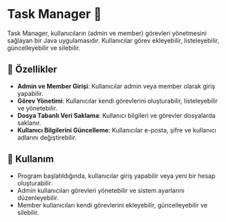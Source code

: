 # Task Manager 🚀  
Task Manager, kullanıcıların (admin ve member) görevleri yönetmesini sağlayan bir Java uygulamasıdır. Kullanıcılar görev ekleyebilir, listeleyebilir, güncelleyebilir ve silebilir.  

## 📌 Özellikler  
- **Admin ve Member Girişi**: Kullanıcılar admin veya member olarak giriş yapabilir.  
- **Görev Yönetimi**: Kullanıcılar kendi görevlerini oluşturabilir, listeleyebilir ve yönetebilir.  
- **Dosya Tabanlı Veri Saklama**: Kullanıcı bilgileri ve görevler dosyalarda saklanır.  
- **Kullanıcı Bilgilerini Güncelleme**: Kullanıcılar e-posta, şifre ve kullanıcı adlarını değiştirebilir.  

## 📜 Kullanım  
- Program başlatıldığında, kullanıcılar giriş yapabilir veya yeni bir hesap oluşturabilir.  
- Admin kullanıcıları görevleri yönetebilir ve sistem ayarlarını düzenleyebilir.  
- Member kullanıcıları kendi görevlerini ekleyebilir, güncelleyebilir ve silebilir.  
